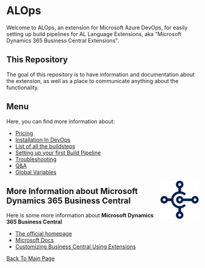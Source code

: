 # ALOps
Welcome to ALOps, an extension for Microsoft Azure DevOps, for easily setting up build pipelines for AL Language Extensions, aka "Microsoft Dynamics 365 Business Central Extensions". 

## This Repository
The goal of this repository is to have information and documentation about the extension, as well as a place to communicate anything about the functionality.

## Menu
Here, you can find more information about:
- [Pricing](https://marketplace.visualstudio.com/items?itemName=Hodor.hodor-alops&ssr=false#pricing)
- [Installation In DevOps](/Documentation/installation.md)
- [List of all the buildsteps](/Documentation/BuildSteps.md)
- [Setting up your first Build Pipeline](/Documentation/SettingUpYourFirstBuild.md)
- [Troubleshooting](/Documentation/Troubleshooting.md)
- [Q&A](/Documentation/QnA.md)
- [Global Variables](/Documentation/Globals.md)

<img align="right" width="100" height="100" src="Documentation/Images/icon.png">

## More Information about Microsoft Dynamics 365 Business Central 
Here is some more information about **Microsoft Dynamics 365 Business Central**

- [The official homepage](https://dynamics.microsoft.com/en-us/business-central/overview/)
- [Microsoft Docs](https://docs.microsoft.com/en-us/dynamics365/business-central/product-get-started)
- [Customizing Business Central Using Extensions](https://docs.microsoft.com/en-us/dynamics365/business-central/ui-extensions)


[Back To Main Page](../README.md)